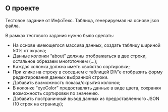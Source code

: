## О проекте

Тестовое задание от ИнфоТекс. Таблица, генерируемая на основе json файла.


В рамках тестового задания нужно было сделать:<br/>
* На основе имеющегося массива данных, создать таблицу шириной 50% от экрана;
* Данные колонки “about” должны отображаться в две строки, остальное обрезаем многоточием (...);
* Каждая колонка должна иметь свойство сортировки;
* При клике на строку в соседнем с таблицей DIV’е отобразить форму редактирования данных выбранной строки.
* Добавить возможность показа/скрытия колонок;
* В колонке “eyeColor” предоставлять данные в виде цвета, сохраняя возможность сортировки по значению.
* Добавить постраничный вывод данных из предоставленного JSON (10 строк на страницу);
